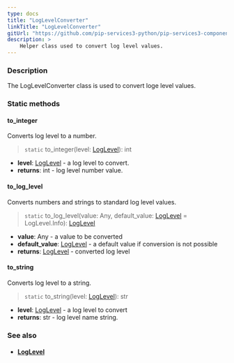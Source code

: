 ```yaml
---
type: docs
title: "LogLevelConverter"
linkTitle: "LogLevelConverter"
gitUrl: "https://github.com/pip-services3-python/pip-services3-components-python"
description: >
    Helper class used to convert log level values.
---
```


### Description

The LogLevelConverter class is used to convert loge level values.

### Static methods

#### to_integer
Converts log level to a number.

> `static` to_integer(level: [LogLevel](../log_level)): int

- **level**: [LogLevel](../log_level) - a log level to convert.
- **returns**: int - log level number value.


#### to_log_level
Converts numbers and strings to standard log level values.

> `static` to_log_level(value: Any, default_value: [LogLevel](../log_level) = LogLevel.Info): [LogLevel](../log_level)

- **value**: Any - a value to be converted
- **default_value**: [LogLevel](../log_level) - a default value if conversion is not possible
- **returns**: [LogLevel](../log_level) - converted log level


#### to_string
Converts log level to a string.

> `static` to_string(level: [LogLevel](../log_level)): str

- **level**: [LogLevel](../log_level) - a log level to convert
- **returns**: str - log level name string.



### See also
- #### [LogLevel](../log_level)
